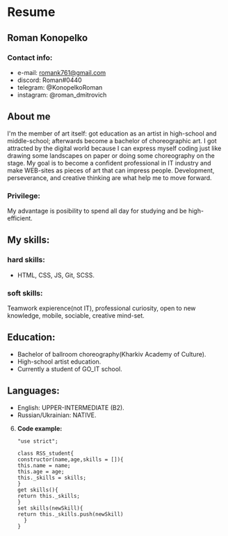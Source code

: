 # Resume

## Roman Konopelko

### Contact info:
  * e-mail: romank761@gmail.com
  * discord: Roman#0440
  * telegram: @KonopelkoRoman
  * instagram: @roman_dmitrovich
  
  ## About me
   I'm the member of art itself: got education as an artist in high-school and middle-school; afterwards become a bachelor of choreographic art. I got attracted by the digital world because I can express myself coding just like drawing some landscapes on paper or doing some choreography on the stage. My goal is to become a confident professional in IT industry and make WEB-sites as pieces of art that can impress people. Development, perseverance, and creative thinking are what help me to move forward.
   
### Privilege:

My advantage is posibility to spend all day for studying and be high-efficient.

## My skills: 

### hard skills:
* HTML, CSS, JS, Git, SCSS.

### soft skills: 
Teamwork expierence(not IT), professional curiosity, open to new knowledge, mobile, sociable, creative mind-set.

## Education:
* Bachelor of ballroom choreography(Kharkiv Academy of Culture).
* High-school artist education.
* Currently a student of GO_IT school.

## Languages:

* English: UPPER-INTERMEDIATE (B2).
* Russian/Ukrainian: NATIVE.

6. **Code example:**
   ```
   "use strict";
   
   class RSS_student{
   constructor(name,age,skills = []){
   this.name = name;
   this.age = age;
   this._skills = skills;
   }
   get skills(){
   return this._skills;
   }
   set skills(newSkill){
   return this._skills.push(newSkill)
     }
   }
  
   
   ```
